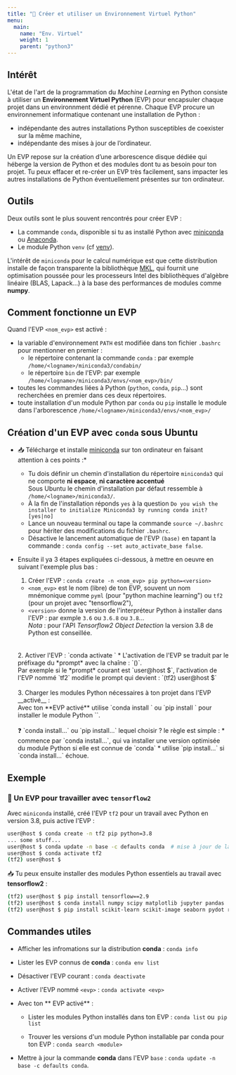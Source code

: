 ```yaml
---
title: "🔨 Créer et utiliser un Environnement Virtuel Python"
menu:
  main:
    name: "Env. Virtuel"
    weight: 1
    parent: "python3"
---
```


## Intérêt

L'état de l'art de la programmation du _Machine Learning_ en Python consiste à utiliser un __Environnement Virtuel Python__ (EVP) pour encapsuler chaque projet dans un environnment dédié et pérenne. Chaque EVP procure un environnement informatique contenant une installation de Python :

* indépendante des autres installations Python susceptibles de coexister sur la même machine,
* indépendante des mises à jour de l’ordinateur.

Un EVP repose sur la création d’une arborescence disque dédiée qui héberge la version de Python et des modules dont tu as besoin pour ton projet.
Tu peux effacer et re-créer un EVP très facilement, sans impacter les autres installations de Python éventuellement présentes sur ton ordinateur.

## Outils

Deux outils sont le plus souvent rencontrés pour créer EVP :

* La commande `conda`, disponible si tu as installé Python avec [miniconda](https://docs.conda.io/en/latest/miniconda.html) ou [Anaconda](https://www.anaconda.com/products/individual).
* Le module Python `venv` (cf [venv](https://docs.python.org/3/library/venv.html)).

L'intérêt de `miniconda` pour le calcul numérique est que cette distribution installe de façon transparente la bibliothèque [MKL](https://software.intel.com/content/www/us/en/develop/tools/oneapi/components/onemkl.html), qui fournit une optimisation poussée pour les processeurs Intel des bibliothèques d'algèbre linéaire (BLAS, Lapack...) à la base des performances de modules comme __numpy__.

## Comment fonctionne un EVP

Quand l'EVP `<nom_evp>` est activé :

* la variable d'environnement `PATH` est modifiée dans ton fichier `.bashrc` pour mentionner en premier :
  * le répertoire contenant la commande `conda` : par exemple `/home/<logname>/miniconda3/condabin/`
  * le répertoire `bin` de l'EVP: par exemple `/home/<logname>/miniconda3/envs/<nom_evp>/bin/`
* toutes les commandes liées à Python (`python`, `conda`, `pip`...) sont recherchées en premier dans ces deux répertoires.
* toute installation d'un module Python par `conda` ou `pip` installe le module dans l'arborescence `/home/<logname>/miniconda3/envs/<nom_evp>/`


## Création d'un EVP avec `conda` sous Ubuntu

* 📥 Télécharge et installe [miniconda](https://docs.conda.io/en/latest/miniconda.html) sur ton ordinateur en faisant attention à ces points :*

    * Tu dois définir un chemin d'installation du répertoire `miniconda3` qui ne comporte __ni espace__, __ni caractère accentué__ <br>
    Sous Ubuntu le chemin d'installation par défaut ressemble à `/home/<logname>/miniconda3/`.
    * À la fin de l'installation réponds `yes` à la question `Do you wish the installer to initialize Miniconda3 by running conda init? [yes|no]`
    * Lance un nouveau terminal ou tape la commande `source ~/.bashrc` pour hériter des modifications du fichier `.bashrc`.
    * Désactive le lancement automatique de l'EVP `(base)` en tapant la commande : `conda config --set auto_activate_base false`.

* Ensuite il ya 3 étapes expliquées ci-dessous, à mettre en oeuvre en suivant l'exemple plus bas :

    1. Créer l'EVP : `conda create -n <nom_evp> pip python=<version>`
    * `<nom_evp>` est le nom (libre) de ton EVP, souvent un nom mnémonique comme `pyml` (pour "python machine learning") ou `tf2` (pour un projet avec "tensorflow2"),
    * `<version>` donne la version de l'interpréteur Python à installer dans l'EVP : par exmple `3.6` ou `3.6.8` ou `3.8`...<br>
_Nota_ : pour l'API _Tensorflow2 Object Detection_ la version 3.8 de Python est conseillée.
    <br>
    <br>
    2. Activer l'EVP : `conda activate <nom_evp>`
    * L'activation de l'EVP se traduit par le préfixage du *prompt* avec la chaîne : `(<nom_evp>)`.<br>
    Par exemple si le *prompt* courant est `user@host $`, l'activation de l'EVP nommé `tf2` modifie le prompt qui devient : `(tf2) user@host $`
    <br>
    <br>
    3. Charger les modules Python nécessaires à ton projet dans l'EVP __activé__ :<br>
    Avec ton **EVP activé** utilise `conda install <module_name>`  ou `pip install <module_name>` pour installer le module Python `<module_name>`.<br><br>
    ❓ `conda install...` ou `pip install...` lequel choisir ? le règle est simple :
        * commence par `conda install...`, qui va installer une version optimisée du module Python si elle est connue de `conda`
        * utilise `pip install...` si `conda install...` échoue.
  
## Exemple

### 🔨 Un EVP pour travailler avec `tensorflow2`

Avec `miniconda` installé, créé l'EVP `tf2` pour un travail avec Python en version 3.8, puis active l'EVP :
```bash
user@host $ conda create -n tf2 pip python=3.8
... some stuff...
user@host $ conda update -n base -c defaults conda  # mise à jour de la commnande 
user@host $ conda activate tf2
(tf2) user@host $
```
📥 Tu peux ensuite installer des modules Python essentiels au travail avec __tensorflow2__ :

```bash
(tf2) user@host $ pip install tensorflow==2.9
(tf2) user@host $ conda install numpy scipy matplotlib jupyter pandas
(tf2) user@host $ pip install scikit-learn scikit-image seaborn pydot rospkg pyyaml opencv-python==4.6.0.66
```

## Commandes utiles

* Afficher les infromations sur la distribution __conda__ : `conda info`

* Lister les EVP connus de __conda__ : `conda env list`

* Désactiver l'EVP courant : `conda deactivate`

* Activer l'EVP nommé `<evp>` : `conda activate <evp>`

* Avec ton ** EVP activé** :

   * Lister les modules Python installés dans ton EVP : `conda list` ou` pip list`

   * Trouver les versions d'un module Python installable par conda pour ton EVP : `conda search <module>`

* Mettre à jour la commande __conda__ dans l'EVP `base` : `conda update -n base -c defaults conda`.

